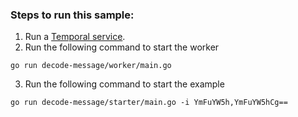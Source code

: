 ### Steps to run this sample:
1) Run a [Temporal service](https://github.com/temporalio/samples-go/tree/main/#how-to-use).
2) Run the following command to start the worker
```
go run decode-message/worker/main.go
```
3) Run the following command to start the example
```
go run decode-message/starter/main.go -i YmFuYW5h,YmFuYW5hCg==
```
